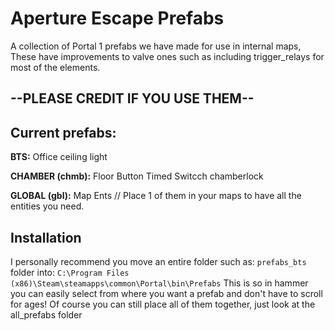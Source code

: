 # Aperture Escape Prefabs
A collection of Portal 1 prefabs we have made for use in internal maps,
These have improvements to valve ones such as including trigger_relays for most of the elements.

## --PLEASE CREDIT IF YOU USE THEM--


## Current prefabs:

**BTS:**
Office ceiling light

**CHAMBER (chmb):**
Floor Button
Timed Switcch
chamberlock

**GLOBAL (gbl):**
Map Ents // Place 1 of them in your maps to have all the entities you need.

## Installation
I personally recommend you move an entire folder such as: `prefabs_bts` folder into:
 `C:\Program Files (x86)\Steam\steamapps\common\Portal\bin\Prefabs`
 This is so in hammer you can easily select from where you want a prefab and don't have to scroll for ages!
Of course you can still place all of them together, just look at the all_prefabs folder

